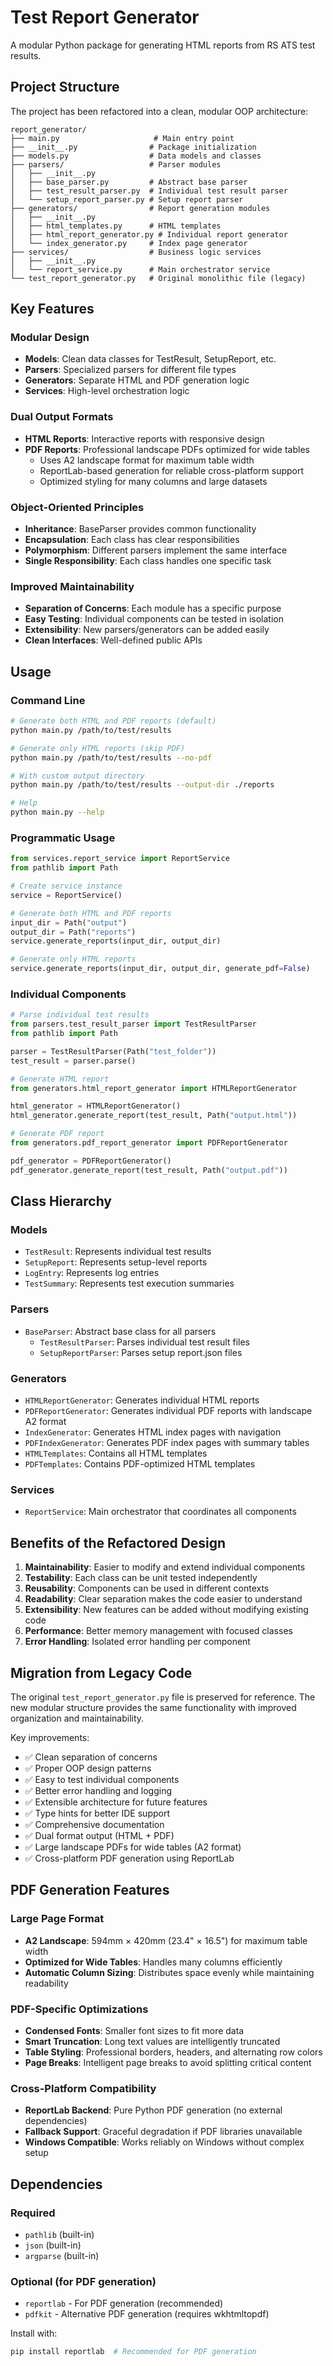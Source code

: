 # Test Report Generator

A modular Python package for generating HTML reports from RS ATS test results.

## Project Structure

The project has been refactored into a clean, modular OOP architecture:

```
report_generator/
├── main.py                     # Main entry point
├── __init__.py                # Package initialization
├── models.py                  # Data models and classes
├── parsers/                   # Parser modules
│   ├── __init__.py
│   ├── base_parser.py         # Abstract base parser
│   ├── test_result_parser.py  # Individual test result parser
│   └── setup_report_parser.py # Setup report parser
├── generators/                # Report generation modules
│   ├── __init__.py
│   ├── html_templates.py      # HTML templates
│   ├── html_report_generator.py # Individual report generator
│   └── index_generator.py     # Index page generator
├── services/                  # Business logic services
│   ├── __init__.py
│   └── report_service.py      # Main orchestrator service
└── test_report_generator.py   # Original monolithic file (legacy)
```

## Key Features

### Modular Design
- **Models**: Clean data classes for TestResult, SetupReport, etc.
- **Parsers**: Specialized parsers for different file types
- **Generators**: Separate HTML and PDF generation logic
- **Services**: High-level orchestration logic

### Dual Output Formats
- **HTML Reports**: Interactive reports with responsive design
- **PDF Reports**: Professional landscape PDFs optimized for wide tables
  - Uses A2 landscape format for maximum table width
  - ReportLab-based generation for reliable cross-platform support
  - Optimized styling for many columns and large datasets

### Object-Oriented Principles
- **Inheritance**: BaseParser provides common functionality
- **Encapsulation**: Each class has clear responsibilities
- **Polymorphism**: Different parsers implement the same interface
- **Single Responsibility**: Each class handles one specific task

### Improved Maintainability
- **Separation of Concerns**: Each module has a specific purpose
- **Easy Testing**: Individual components can be tested in isolation
- **Extensibility**: New parsers/generators can be added easily
- **Clean Interfaces**: Well-defined public APIs

## Usage

### Command Line
```bash
# Generate both HTML and PDF reports (default)
python main.py /path/to/test/results

# Generate only HTML reports (skip PDF)
python main.py /path/to/test/results --no-pdf

# With custom output directory
python main.py /path/to/test/results --output-dir ./reports

# Help
python main.py --help
```

### Programmatic Usage
```python
from services.report_service import ReportService
from pathlib import Path

# Create service instance
service = ReportService()

# Generate both HTML and PDF reports
input_dir = Path("output")
output_dir = Path("reports")
service.generate_reports(input_dir, output_dir)

# Generate only HTML reports
service.generate_reports(input_dir, output_dir, generate_pdf=False)
```

### Individual Components
```python
# Parse individual test results
from parsers.test_result_parser import TestResultParser
from pathlib import Path

parser = TestResultParser(Path("test_folder"))
test_result = parser.parse()

# Generate HTML report
from generators.html_report_generator import HTMLReportGenerator

html_generator = HTMLReportGenerator()
html_generator.generate_report(test_result, Path("output.html"))

# Generate PDF report
from generators.pdf_report_generator import PDFReportGenerator

pdf_generator = PDFReportGenerator()
pdf_generator.generate_report(test_result, Path("output.pdf"))
```

## Class Hierarchy

### Models
- `TestResult`: Represents individual test results
- `SetupReport`: Represents setup-level reports
- `LogEntry`: Represents log entries
- `TestSummary`: Represents test execution summaries

### Parsers
- `BaseParser`: Abstract base class for all parsers
  - `TestResultParser`: Parses individual test result files
  - `SetupReportParser`: Parses setup report.json files

### Generators
- `HTMLReportGenerator`: Generates individual HTML reports
- `PDFReportGenerator`: Generates individual PDF reports with landscape A2 format
- `IndexGenerator`: Generates HTML index pages with navigation
- `PDFIndexGenerator`: Generates PDF index pages with summary tables
- `HTMLTemplates`: Contains all HTML templates
- `PDFTemplates`: Contains PDF-optimized HTML templates

### Services
- `ReportService`: Main orchestrator that coordinates all components

## Benefits of the Refactored Design

1. **Maintainability**: Easier to modify and extend individual components
2. **Testability**: Each class can be unit tested independently
3. **Reusability**: Components can be used in different contexts
4. **Readability**: Clear separation makes the code easier to understand
5. **Extensibility**: New features can be added without modifying existing code
6. **Performance**: Better memory management with focused classes
7. **Error Handling**: Isolated error handling per component

## Migration from Legacy Code

The original `test_report_generator.py` file is preserved for reference. The new modular structure provides the same functionality with improved organization and maintainability.

Key improvements:
- ✅ Clean separation of concerns
- ✅ Proper OOP design patterns
- ✅ Easy to test individual components
- ✅ Better error handling and logging
- ✅ Extensible architecture for future features
- ✅ Type hints for better IDE support
- ✅ Comprehensive documentation
- ✅ Dual format output (HTML + PDF)
- ✅ Large landscape PDFs for wide tables (A2 format)
- ✅ Cross-platform PDF generation using ReportLab

## PDF Generation Features

### Large Page Format
- **A2 Landscape**: 594mm × 420mm (23.4" × 16.5") for maximum table width
- **Optimized for Wide Tables**: Handles many columns efficiently
- **Automatic Column Sizing**: Distributes space evenly while maintaining readability

### PDF-Specific Optimizations
- **Condensed Fonts**: Smaller font sizes to fit more data
- **Smart Truncation**: Long text values are intelligently truncated
- **Table Styling**: Professional borders, headers, and alternating row colors
- **Page Breaks**: Intelligent page breaks to avoid splitting critical content

### Cross-Platform Compatibility
- **ReportLab Backend**: Pure Python PDF generation (no external dependencies)
- **Fallback Support**: Graceful degradation if PDF libraries unavailable
- **Windows Compatible**: Works reliably on Windows without complex setup

## Dependencies

### Required
- `pathlib` (built-in)
- `json` (built-in)
- `argparse` (built-in)

### Optional (for PDF generation)
- `reportlab` - For PDF generation (recommended)
- `pdfkit` - Alternative PDF generation (requires wkhtmltopdf)

Install with:
```bash
pip install reportlab  # Recommended for PDF generation
```